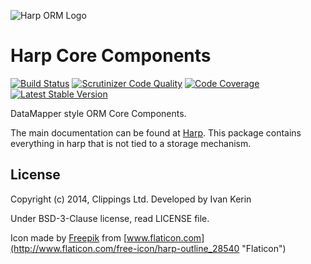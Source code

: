 ![](https://avatars3.githubusercontent.com/u/7734316?s=140 "Harp ORM Logo")

Harp Core Components
====================

[![Build Status](https://travis-ci.org/harp-orm/core.svg?branch=master)](https://travis-ci.org/harp-orm/core)
[![Scrutinizer Code Quality](https://scrutinizer-ci.com/g/harp-orm/core/badges/quality-score.png?b=master)](https://scrutinizer-ci.com/g/harp-orm/core/?branch=master)
[![Code Coverage](https://scrutinizer-ci.com/g/harp-orm/core/badges/coverage.png?b=master)](https://scrutinizer-ci.com/g/harp-orm/core/?branch=master)
[![Latest Stable Version](https://poser.pugx.org/harp-orm/core/v/stable.svg)](https://packagist.org/packages/harp-orm/core)

DataMapper style ORM Core Components.

The main documentation can be found at [Harp](http://github.com/harp-orm/harp). This package contains everything in harp that is not tied to a storage mechanism.

## License

Copyright (c) 2014, Clippings Ltd. Developed by Ivan Kerin

Under BSD-3-Clause license, read LICENSE file.

Icon made by [Freepik](http://www.freepik.com) from [www.flaticon.com](http://www.flaticon.com/free-icon/harp-outline_28540 "Flaticon")

